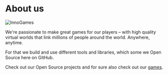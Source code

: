 # About us

![InnoGames](https://user-images.githubusercontent.com/5676670/224682985-cd34ec72-bdd4-4cf2-923f-b503f7e1510d.png)

We're passionate to make great games for our players – with high quality virtual worlds that link millions of people around the world. Anywhere, anytime.

For that we build and use different tools and libraries, which some we Open Source here on GitHub.

Check out our Open Source projects and for sure also check out our [games](https://www.innogames.com/games/all-games/).
